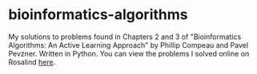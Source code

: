 # bioinformatics-algorithms
My solutions to problems found in Chapters 2 and 3 of "Bioinformatics Algorithms: An Active Learning Approach" by Phillip Compeau and Pavel Pevzner.
Written in Python.
You can view the problems I solved online on Rosalind [here](https://rosalind.info/problems/list-view/?location=bioinformatics-textbook-track).
